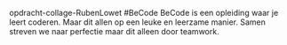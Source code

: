 opdracht-collage-RubenLowet
#BeCode
BeCode is een opleiding waar je leert coderen.
Maar dit allen op een leuke en leerzame manier.
Samen streven we naar perfectie maar dit alleen door teamwork.




